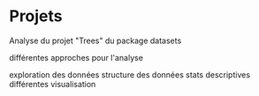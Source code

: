 # Projets
Analyse du projet "Trees" du package datasets

différentes approches pour l'analyse

exploration des données
structure des données
stats descriptives
différentes visualisation

